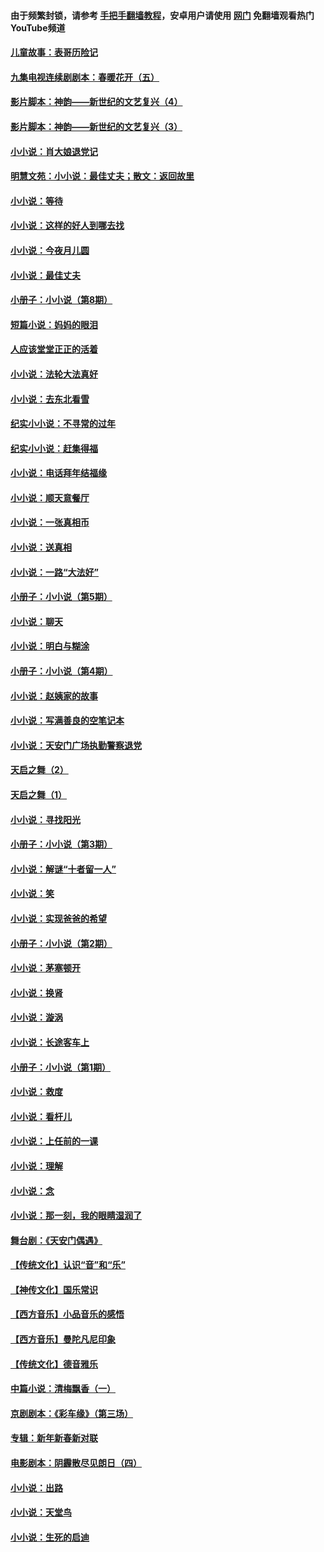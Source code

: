 #### 由于频繁封锁，请参考 [手把手翻墙教程](https://github.com/gfw-breaker/guides/wiki/)，安卓用户请使用 [网门](https://github.com/gfw-breaker/nogfw/blob/master/dl.md?t=06271901) 免翻墙观看热门YouTube频道 

#### [儿童故事：表哥历险记](../pages/328/383535.md?t=06271901) 

#### [九集电视连续剧剧本：春暖花开（五）](../pages/328/275919.md?t=06271901) 

#### [影片脚本：神韵——新世纪的文艺复兴（4）](../pages/328/266089.md?t=06271901) 

#### [影片脚本：神韵——新世纪的文艺复兴（3）](../pages/328/266087.md?t=06271901) 

#### [小小说：肖大娘退党记](../pages/328/239807.md?t=06271901) 

#### [明慧文苑：小小说：最佳丈夫；散文：返回故里](../pages/328/3439.md?t=06271901) 

#### [小小说：等待](../pages/328/223927.md?t=06271901) 

#### [小小说：这样的好人到哪去找](../pages/328/209396.md?t=06271901) 

#### [小小说：今夜月儿圆](../pages/328/193588.md?t=06271901) 

#### [小小说：最佳丈夫](../pages/328/190938.md?t=06271901) 

#### [小册子：小小说（第8期）](../pages/328/188202.md?t=06271901) 

#### [短篇小说：妈妈的眼泪](../pages/328/187712.md?t=06271901) 

#### [人应该堂堂正正的活着](../pages/328/182430.md?t=06271901) 

#### [小小说：法轮大法真好](../pages/328/174669.md?t=06271901) 

#### [小小说：去东北看雪](../pages/328/173882.md?t=06271901) 

#### [纪实小小说：不寻常的过年](../pages/328/173187.md?t=06271901) 

#### [纪实小小说：赶集得福](../pages/328/172652.md?t=06271901) 

#### [小小说：电话拜年结福缘](../pages/328/172533.md?t=06271901) 

#### [小小说：顺天意餐厅](../pages/328/170182.md?t=06271901) 

#### [小小说：一张真相币](../pages/328/169410.md?t=06271901) 

#### [小小说：送真相](../pages/328/166713.md?t=06271901) 

#### [小小说：一路“大法好”](../pages/328/162016.md?t=06271901) 

#### [小册子：小小说（第5期）](../pages/328/161131.md?t=06271901) 

#### [小小说：聊天](../pages/328/159640.md?t=06271901) 

#### [小小说：明白与糊涂](../pages/328/158101.md?t=06271901) 

#### [小册子：小小说（第4期）](../pages/328/158006.md?t=06271901) 

#### [小小说：赵姨家的故事](../pages/328/157843.md?t=06271901) 

#### [小小说：写满善良的空笔记本](../pages/328/157382.md?t=06271901) 

#### [小小说：天安门广场执勤警察退党](../pages/328/156982.md?t=06271901) 

#### [天启之舞（2）](../pages/328/153440.md?t=06271901) 

#### [天启之舞（1）](../pages/328/153439.md?t=06271901) 

#### [小小说：寻找阳光](../pages/328/153065.md?t=06271901) 

#### [小册子：小小说（第3期）](../pages/328/151715.md?t=06271901) 

#### [小小说：解谜“十者留一人”](../pages/328/148967.md?t=06271901) 

#### [小小说：笑](../pages/328/148905.md?t=06271901) 

#### [小小说：实现爸爸的希望](../pages/328/148096.md?t=06271901) 

#### [小册子：小小说（第2期）](../pages/328/147214.md?t=06271901) 

#### [小小说：茅塞顿开](../pages/328/147030.md?t=06271901) 

#### [小小说：换肾](../pages/328/146770.md?t=06271901) 

#### [小小说：漩涡](../pages/328/146683.md?t=06271901) 

#### [小小说：长途客车上](../pages/328/145076.md?t=06271901) 

#### [小册子：小小说（第1期）](../pages/328/143963.md?t=06271901) 

#### [小小说：救度](../pages/328/143927.md?t=06271901) 

#### [小小说：看杆儿](../pages/328/142137.md?t=06271901) 

#### [小小说：上任前的一课](../pages/328/140808.md?t=06271901) 

#### [小小说：理解](../pages/328/140476.md?t=06271901) 

#### [小小说：念](../pages/328/139513.md?t=06271901) 

#### [小小说：那一刻，我的眼睛湿润了](../pages/328/138476.md?t=06271901) 

#### [舞台剧：《天安门偶遇》](../pages/328/117155.md?t=06271901) 

#### [【传统文化】认识“音”和“乐”](../pages/328/108667.md?t=06271901) 

#### [【神传文化】国乐常识](../pages/328/104225.md?t=06271901) 

#### [【西方音乐】小品音乐的感悟](../pages/328/102924.md?t=06271901) 

#### [【西方音乐】曼陀凡尼印象](../pages/328/102922.md?t=06271901) 

#### [【传统文化】德音雅乐](../pages/328/102923.md?t=06271901) 

#### [中篇小说：清梅飘香（一）](../pages/328/101058.md?t=06271901) 

#### [京剧剧本：《彩车缘》（第三场）](../pages/328/96434.md?t=06271901) 

#### [专辑：新年新春新对联](../pages/328/94991.md?t=06271901) 

#### [电影剧本：阴霾散尽见朗日（四）](../pages/328/87081.md?t=06271901) 

#### [小小说：出路](../pages/328/84848.md?t=06271901) 

#### [小小说：天堂鸟](../pages/328/83084.md?t=06271901) 

#### [小小说：生死的启迪](../pages/328/70977.md?t=06271901) 


